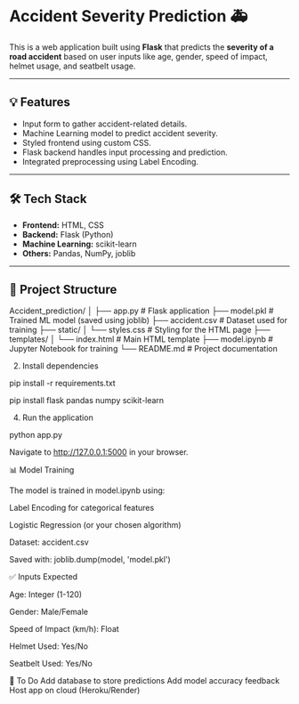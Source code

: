 # Accident Severity Prediction 🚑

This is a web application built using **Flask** that predicts the **severity of a road accident** based on user inputs like age, gender, speed of impact, helmet usage, and seatbelt usage.

---

## 💡 Features

- Input form to gather accident-related details.
- Machine Learning model to predict accident severity.
- Styled frontend using custom CSS.
- Flask backend handles input processing and prediction.
- Integrated preprocessing using Label Encoding.

---

## 🛠️ Tech Stack

- **Frontend:** HTML, CSS
- **Backend:** Flask (Python)
- **Machine Learning:** scikit-learn
- **Others:** Pandas, NumPy, joblib

---

## 📂 Project Structure

Accident_prediction/
│
├── app.py # Flask application
├── model.pkl # Trained ML model (saved using joblib)
├── accident.csv # Dataset used for training
├── static/
│ └── styles.css # Styling for the HTML page
├── templates/
│ └── index.html # Main HTML template
├── model.ipynb # Jupyter Notebook for training
└── README.md # Project documentation

2. Install dependencies
   
pip install -r requirements.txt

pip install flask pandas numpy scikit-learn

4. Run the application
   
python app.py

Navigate to http://127.0.0.1:5000 in your browser.

📊 Model Training

The model is trained in model.ipynb using:

Label Encoding for categorical features

Logistic Regression (or your chosen algorithm)

Dataset: accident.csv

Saved with: joblib.dump(model, 'model.pkl')

✅ Inputs Expected

Age: Integer (1-120)

Gender: Male/Female

Speed of Impact (km/h): Float

Helmet Used: Yes/No

Seatbelt Used: Yes/No


📌 To Do
 Add database to store predictions
 Add model accuracy feedback
 Host app on cloud (Heroku/Render)


